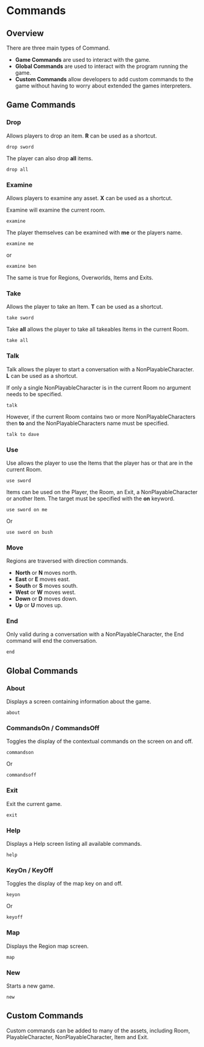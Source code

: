 ﻿# Commands

## Overview
There are three main types of Command.
* **Game Commands** are used to interact with the game.
* **Global Commands** are used to interact with the program running the game.
* **Custom Commands** allow developers to add custom commands to the game without having to worry about extended the games interpreters.

## Game Commands

### Drop
Allows players to drop an item. **R** can be used as a shortcut.

```
drop sword
```

The player can also drop **all** items.

```
drop all
```

### Examine
Allows players to examine any asset. **X** can be used as a shortcut.

Examine will examine the current room.

```
examine
```

The player themselves can be examined with **me** or the players name.

```
examine me
```

or

```
examine ben
```

The same is true for Regions, Overworlds, Items and Exits.

### Take
Allows the player to take an Item. **T** can be used as a shortcut.

```
take sword
```

Take **all** allows the player to take all takeables Items in the current Room.

```
take all
```

### Talk
Talk allows the player to start a conversation with a NonPlayableCharacter. **L** can be used as a shortcut.

If only a single NonPlayableCharacter is in the current Room no argument needs to be specified.

```
talk
```

However, if the current Room contains two or more NonPlayableCharacters then **to** and the NonPlayableCharacters name must be specified.

```
talk to dave
```

### Use
Use allows the player to use the Items that the player has or that are in the current Room.

```
use sword
```

Items can be used on the Player, the Room, an Exit, a NonPlayableCharacter or another Item. The target must be specified with the **on** keyword.

```
use sword on me
```

Or

```
use sword on bush
```

### Move
Regions are traversed with direction commands.

* **North** or **N** moves north.
* **East** or **E** moves east.
* **South** or **S** moves south.
* **West** or **W** moves west.
* **Down** or **D** moves down.
* **Up** or **U** moves up.

### End
Only valid during a conversation with a NonPlayableCharacter, the End command will end the conversation.

```
end
```

## Global Commands

### About
Displays a screen containing information about the game.

```
about
```

### CommandsOn / CommandsOff
Toggles the display of the contextual commands on the screen on and off.

```
commandson
```

Or

```
commandsoff
```

### Exit
Exit the current game.

```
exit
```

### Help
Displays a Help screen listing all available commands.

```
help
```

### KeyOn / KeyOff
Toggles the display of the map key on and off.

```
keyon
```

Or

```
keyoff
```

### Map
Displays the Region map screen.

```
map
```

### New
Starts a new game.

```
new
```

## Custom Commands
Custom commands can be added to many of the assets, including Room, PlayableCharacter, NonPlayableCharacter, Item and Exit.
